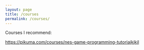 ```yaml
---
layout: page
title: /courses
permalink: /courses/
---
```


Courses I recommend:

https://pikuma.com/courses/nes-game-programming-tutoriajkjkjl
